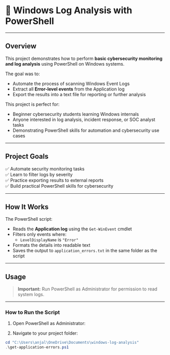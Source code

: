 # 🔐 Windows Log Analysis with PowerShell

---

## Overview

This project demonstrates how to perform **basic cybersecurity monitoring and log analysis** using PowerShell on Windows systems. 

The goal was to:
- Automate the process of scanning Windows Event Logs
- Extract all **Error-level events** from the Application log
- Export the results into a text file for reporting or further analysis

This project is perfect for:
- Beginner cybersecurity students learning Windows internals
- Anyone interested in log analysis, incident response, or SOC analyst tasks
- Demonstrating PowerShell skills for automation and cybersecurity use cases

---

## Project Goals

✅ Automate security monitoring tasks  
✅ Learn to filter logs by severity  
✅ Practice exporting results to external reports  
✅ Build practical PowerShell skills for cybersecurity

---

## How It Works

The PowerShell script:
- Reads the **Application log** using the `Get-WinEvent` cmdlet
- Filters only events where:
  - `LevelDisplayName` is `"Error"`
- Formats the details into readable text
- Saves the output to `application_errors.txt` in the same folder as the script

---

## Usage

> **Important:** Run PowerShell as Administrator for permission to read system logs.

---

### How to Run the Script

1. Open PowerShell as Administrator:


2. Navigate to your project folder:

```powershell
cd "C:\Users\anjal\OneDrive\Documents\windows-log-analysis"
.\get-application-errors.ps1

